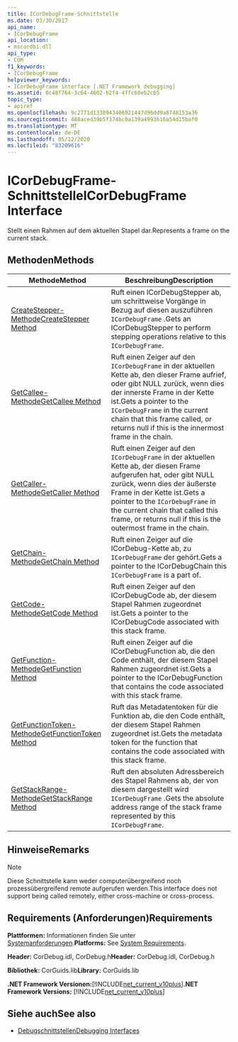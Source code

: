 ```yaml
---
title: ICorDebugFrame-Schnittstelle
ms.date: 03/30/2017
api_name:
- ICorDebugFrame
api_location:
- mscordbi.dll
api_type:
- COM
f1_keywords:
- ICorDebugFrame
helpviewer_keywords:
- ICorDebugFrame interface [.NET Framework debugging]
ms.assetid: 0c48f764-3c64-4602-b2f4-4ffc60eb2c65
topic_type:
- apiref
ms.openlocfilehash: 9c2771d1338943406921447d96dd9a8748153a36
ms.sourcegitcommit: 488aced39b5f374bc0a139a4993616a54d15baf0
ms.translationtype: MT
ms.contentlocale: de-DE
ms.lasthandoff: 05/12/2020
ms.locfileid: "83209616"
---
```

# <a name="icordebugframe-interface"></a><span data-ttu-id="93b38-102">ICorDebugFrame-Schnittstelle</span><span class="sxs-lookup"><span data-stu-id="93b38-102">ICorDebugFrame Interface</span></span>

<span data-ttu-id="93b38-103">Stellt einen Rahmen auf dem aktuellen Stapel dar.</span><span class="sxs-lookup"><span data-stu-id="93b38-103">Represents a frame on the current stack.</span></span>  
  
## <a name="methods"></a><span data-ttu-id="93b38-104">Methoden</span><span class="sxs-lookup"><span data-stu-id="93b38-104">Methods</span></span>  
  
|<span data-ttu-id="93b38-105">Methode</span><span class="sxs-lookup"><span data-stu-id="93b38-105">Method</span></span>|<span data-ttu-id="93b38-106">Beschreibung</span><span class="sxs-lookup"><span data-stu-id="93b38-106">Description</span></span>|  
|------------|-----------------|  
|[<span data-ttu-id="93b38-107">CreateStepper-Methode</span><span class="sxs-lookup"><span data-stu-id="93b38-107">CreateStepper Method</span></span>](icordebugframe-createstepper-method.md)|<span data-ttu-id="93b38-108">Ruft einen ICorDebugStepper ab, um schrittweise Vorgänge in Bezug auf diesen auszuführen `ICorDebugFrame` .</span><span class="sxs-lookup"><span data-stu-id="93b38-108">Gets an ICorDebugStepper to perform stepping operations relative to this `ICorDebugFrame`.</span></span>|  
|[<span data-ttu-id="93b38-109">GetCallee-Methode</span><span class="sxs-lookup"><span data-stu-id="93b38-109">GetCallee Method</span></span>](icordebugframe-getcallee-method.md)|<span data-ttu-id="93b38-110">Ruft einen Zeiger auf den `ICorDebugFrame` in der aktuellen Kette ab, den dieser Frame aufrief, oder gibt NULL zurück, wenn dies der innerste Frame in der Kette ist.</span><span class="sxs-lookup"><span data-stu-id="93b38-110">Gets a pointer to the `ICorDebugFrame` in the current chain that this frame called, or returns null if this is the innermost frame in the chain.</span></span>|  
|[<span data-ttu-id="93b38-111">GetCaller-Methode</span><span class="sxs-lookup"><span data-stu-id="93b38-111">GetCaller Method</span></span>](icordebugframe-getcaller-method.md)|<span data-ttu-id="93b38-112">Ruft einen Zeiger auf den `ICorDebugFrame` in der aktuellen Kette ab, der diesen Frame aufgerufen hat, oder gibt NULL zurück, wenn dies der äußerste Frame in der Kette ist.</span><span class="sxs-lookup"><span data-stu-id="93b38-112">Gets a pointer to the `ICorDebugFrame` in the current chain that called this frame, or returns null if this is the outermost frame in the chain.</span></span>|  
|[<span data-ttu-id="93b38-113">GetChain-Methode</span><span class="sxs-lookup"><span data-stu-id="93b38-113">GetChain Method</span></span>](icordebugframe-getchain-method.md)|<span data-ttu-id="93b38-114">Ruft einen Zeiger auf die ICorDebug-Kette ab, zu `ICorDebugFrame` der gehört.</span><span class="sxs-lookup"><span data-stu-id="93b38-114">Gets a pointer to the ICorDebugChain this `ICorDebugFrame` is a part of.</span></span>|  
|[<span data-ttu-id="93b38-115">GetCode-Methode</span><span class="sxs-lookup"><span data-stu-id="93b38-115">GetCode Method</span></span>](icordebugframe-getcode-method.md)|<span data-ttu-id="93b38-116">Ruft einen Zeiger auf den ICorDebugCode ab, der diesem Stapel Rahmen zugeordnet ist.</span><span class="sxs-lookup"><span data-stu-id="93b38-116">Gets a pointer to the ICorDebugCode associated with this stack frame.</span></span>|  
|[<span data-ttu-id="93b38-117">GetFunction-Methode</span><span class="sxs-lookup"><span data-stu-id="93b38-117">GetFunction Method</span></span>](icordebugframe-getfunction-method.md)|<span data-ttu-id="93b38-118">Ruft einen Zeiger auf die ICorDebugFunction ab, die den Code enthält, der diesem Stapel Rahmen zugeordnet ist.</span><span class="sxs-lookup"><span data-stu-id="93b38-118">Gets a pointer to the ICorDebugFunction that contains the code associated with this stack frame.</span></span>|  
|[<span data-ttu-id="93b38-119">GetFunctionToken-Methode</span><span class="sxs-lookup"><span data-stu-id="93b38-119">GetFunctionToken Method</span></span>](icordebugframe-getfunctiontoken-method.md)|<span data-ttu-id="93b38-120">Ruft das Metadatentoken für die Funktion ab, die den Code enthält, der diesem Stapel Rahmen zugeordnet ist.</span><span class="sxs-lookup"><span data-stu-id="93b38-120">Gets the metadata token for the function that contains the code associated with this stack frame.</span></span>|  
|[<span data-ttu-id="93b38-121">GetStackRange-Methode</span><span class="sxs-lookup"><span data-stu-id="93b38-121">GetStackRange Method</span></span>](icordebugframe-getstackrange-method.md)|<span data-ttu-id="93b38-122">Ruft den absoluten Adressbereich des Stapel Rahmens ab, der von diesem dargestellt wird `ICorDebugFrame` .</span><span class="sxs-lookup"><span data-stu-id="93b38-122">Gets the absolute address range of the stack frame represented by this `ICorDebugFrame`.</span></span>|  
  
## <a name="remarks"></a><span data-ttu-id="93b38-123">Hinweise</span><span class="sxs-lookup"><span data-stu-id="93b38-123">Remarks</span></span>  
  
> [!NOTE]
> <span data-ttu-id="93b38-124">Diese Schnittstelle kann weder computerübergreifend noch prozessübergreifend remote aufgerufen werden.</span><span class="sxs-lookup"><span data-stu-id="93b38-124">This interface does not support being called remotely, either cross-machine or cross-process.</span></span>  
  
## <a name="requirements"></a><span data-ttu-id="93b38-125">Requirements (Anforderungen)</span><span class="sxs-lookup"><span data-stu-id="93b38-125">Requirements</span></span>  
 <span data-ttu-id="93b38-126">**Plattformen:** Informationen finden Sie unter [Systemanforderungen](../../get-started/system-requirements.md).</span><span class="sxs-lookup"><span data-stu-id="93b38-126">**Platforms:** See [System Requirements](../../get-started/system-requirements.md).</span></span>  
  
 <span data-ttu-id="93b38-127">**Header:** CorDebug.idl, CorDebug.h</span><span class="sxs-lookup"><span data-stu-id="93b38-127">**Header:** CorDebug.idl, CorDebug.h</span></span>  
  
 <span data-ttu-id="93b38-128">**Bibliothek:** CorGuids.lib</span><span class="sxs-lookup"><span data-stu-id="93b38-128">**Library:** CorGuids.lib</span></span>  
  
 <span data-ttu-id="93b38-129">**.NET Framework Versionen:**[!INCLUDE[net_current_v10plus](../../../../includes/net-current-v10plus-md.md)]</span><span class="sxs-lookup"><span data-stu-id="93b38-129">**.NET Framework Versions:** [!INCLUDE[net_current_v10plus](../../../../includes/net-current-v10plus-md.md)]</span></span>  
  
## <a name="see-also"></a><span data-ttu-id="93b38-130">Siehe auch</span><span class="sxs-lookup"><span data-stu-id="93b38-130">See also</span></span>

- [<span data-ttu-id="93b38-131">Debugschnittstellen</span><span class="sxs-lookup"><span data-stu-id="93b38-131">Debugging Interfaces</span></span>](debugging-interfaces.md)
